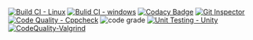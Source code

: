 [![Build CI - Linux](https://github.com/Teja-Srinivas-Reddy/P1_Checkpost/actions/workflows/Linux.yml/badge.svg)](https://github.com/Teja-Srinivas-Reddy/P1_Checkpost/actions/workflows/Linux.yml)
[![Bulid CI - windows](https://github.com/Teja-Srinivas-Reddy/P1_Checkpost/actions/workflows/windows.yml/badge.svg)](https://github.com/Teja-Srinivas-Reddy/P1_Checkpost/actions/workflows/windows.yml)
[![Codacy Badge](https://app.codacy.com/project/badge/Grade/a5e3d43ef9c64513b62fe771a671071a)](https://www.codacy.com/gh/Teja-Srinivas-Reddy/P1_Checkpost/dashboard?utm_source=github.com&amp;utm_medium=referral&amp;utm_content=Teja-Srinivas-Reddy/P1_Checkpost&amp;utm_campaign=Badge_Grade)
[![Git Inspector](https://github.com/Teja-Srinivas-Reddy/P1_Checkpost/actions/workflows/gitinspector.yml/badge.svg)](https://github.com/Teja-Srinivas-Reddy/P1_Checkpost/actions/workflows/gitinspector.yml)
[![Code Quality - Cppcheck](https://github.com/Teja-Srinivas-Reddy/P1_Checkpost/actions/workflows/cppcheck.yml/badge.svg)](https://github.com/Teja-Srinivas-Reddy/P1_Checkpost/actions/workflows/cppcheck.yml)
![code grade](https://api.codiga.io/project/32268/status/svg)
[![Unit Testing - Unity](https://github.com/Teja-Srinivas-Reddy/P1_Checkpost/actions/workflows/unittest.yml/badge.svg)](https://github.com/Teja-Srinivas-Reddy/P1_Checkpost/actions/workflows/unittest.yml)
[![CodeQuality-Valgrind](https://github.com/Teja-Srinivas-Reddy/P1_Checkpost/actions/workflows/valgrind.yml/badge.svg)](https://github.com/Teja-Srinivas-Reddy/P1_Checkpost/actions/workflows/valgrind.yml)

